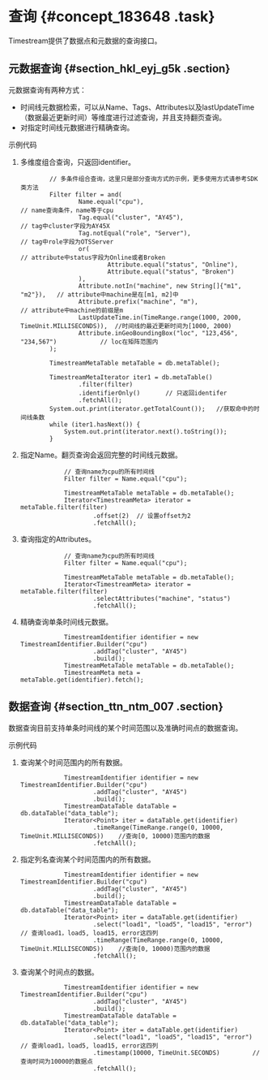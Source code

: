 # 查询 {#concept_183648 .task}

Timestream提供了数据点和元数据的查询接口。

## 元数据查询 {#section_hkl_eyj_g5k .section}

元数据查询有两种方式：

-   时间线元数据检索，可以从Name、Tags、Attributes以及lastUpdateTime（数据最近更新时间）等维度进行过滤查询，并且支持翻页查询。
-   对指定时间线元数据进行精确查询。

示例代码

1.  多维度组合查询，只返回identifier。 

    ``` {#codeblock_nnb_6bq_o1h}
            // 多条件组合查询，这里只是部分查询方式的示例，更多使用方式请参考SDK类方法
            Filter filter = and(
                    Name.equal("cpu"),                                      // name查询条件，name等于cpu
                    Tag.equal("cluster", "AY45"),                          // tag中cluster字段为AY45X
                    Tag.notEqual("role", "Server"),                      // tag中role字段为OTSServer
                    or(                                                     // attribute中status字段为Online或者Broken
                            Attribute.equal("status", "Online"),
                            Attribute.equal("status", "Broken")
                    ),
                    Attribute.notIn("machine", new String[]{"m1", "m2"}),   // attribute中machine是在[m1, m2]中
                    Attribute.prefix("machine", "m"),                       // attribute中machine的前缀是m
                    LastUpdateTime.in(TimeRange.range(1000, 2000, TimeUnit.MILLISECONDS)),  //时间线的最近更新时间为[1000, 2000)
                    Attribute.inGeoBoundingBox("loc", "123,456", "234,567")            // loc在矩阵范围内
            );
    
            TimestreamMetaTable metaTable = db.metaTable();
    
            TimestreamMetaIterator iter1 = db.metaTable()
                    .filter(filter)
                    .identifierOnly()       // 只返回identifer
                    .fetchAll();
            System.out.print(iterator.getTotalCount());   //获取命中的时间线条数
            while (iter1.hasNext()) {
                System.out.print(iterator.next().toString());
            }
    ```

2.  指定Name。翻页查询会返回完整的时间线元数据。 

    ``` {#codeblock_kse_g1m_roz}
                // 查询name为cpu的所有时间线
                Filter filter = Name.equal("cpu");
    
                TimestreamMetaTable metaTable = db.metaTable();
                Iterator<TimestreamMeta> iterator = metaTable.filter(filter)
                        .offset(2)  // 设置offset为2
                        .fetchAll();
    ```

3.  查询指定的Attributes。 

    ``` {#codeblock_a5f_c9o_zl8}
                // 查询name为cpu的所有时间线
                Filter filter = Name.equal("cpu");
    
                TimestreamMetaTable metaTable = db.metaTable();
                Iterator<TimestreamMeta> iterator = metaTable.filter(filter)
                        .selectAttributes("machine", "status")
                        .fetchAll();
    ```

4.  精确查询单条时间线元数据。 

    ``` {#codeblock_xvn_igm_xki}
                TimestreamIdentifier identifier = new TimestreamIdentifier.Builder("cpu")
                        .addTag("cluster", "AY45")
                        .build();
                TimestreamMetaTable metaTable = db.metaTable();
                TimestreamMeta meta = metaTable.get(identifier).fetch();
    ```


## 数据查询 {#section_ttn_ntm_007 .section}

数据查询目前支持单条时间线的某个时间范围以及准确时间点的数据查询。

示例代码

1.  查询某个时间范围内的所有数据。 

    ``` {#codeblock_m55_a8d_nvt}
                TimestreamIdentifier identifier = new TimestreamIdentifier.Builder("cpu")
                        .addTag("cluster", "AY45")
                        .build();
                TimestreamDataTable dataTable = db.dataTable("data_table");
                Iterator<Point> iter = dataTable.get(identifier)
                        .timeRange(TimeRange.range(0, 10000, TimeUnit.MILLISECONDS))    //查询[0, 10000)范围内的数据
                        .fetchAll();
    ```

2.  指定列名查询某个时间范围内的所有数据。 

    ``` {#codeblock_r61_rrh_ce9}
                TimestreamIdentifier identifier = new TimestreamIdentifier.Builder("cpu")
                        .addTag("cluster", "AY45")
                        .build();
                TimestreamDataTable dataTable = db.dataTable("data_table");
                Iterator<Point> iter = dataTable.get(identifier)
                        .select("load1", "load5", "load15", "error")    // 查询load1，load5, load15, error这四列
                        .timeRange(TimeRange.range(0, 10000, TimeUnit.MILLISECONDS))    //查询[0, 10000)范围内的数据
                        .fetchAll();
    ```

3.  查询某个时间点的数据。 

    ``` {#codeblock_b5o_g9j_f1j}
                TimestreamIdentifier identifier = new TimestreamIdentifier.Builder("cpu")
                        .addTag("cluster", "AY45")
                        .build();
                TimestreamDataTable dataTable = db.dataTable("data_table");
                Iterator<Point> iter = dataTable.get(identifier)
                        .select("load1", "load5", "load15", "error")    // 查询load1，load5, load15, error这四列
                        .timestamp(10000, TimeUnit.SECONDS)         // 查询时间为10000的数据点
                        .fetchAll();
    ```


